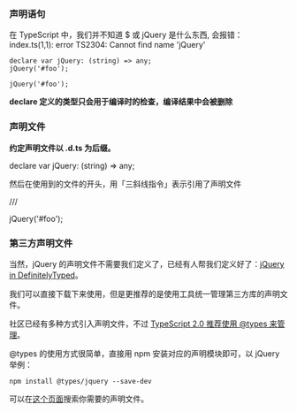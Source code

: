 
### 声明语句

在 TypeScript 中，我们并不知道 $ 或 jQuery 是什么东西, 会报错： index.ts(1,1): error TS2304: Cannot find name 'jQuery'

```
declare var jQuery: (string) => any;
jQuery('#foo');
```
<!-- 编译结果是： -->

```
jQuery('#foo');
```

**declare 定义的类型只会用于编译时的检查，编译结果中会被删除**


### 声明文件

**约定声明文件以 .d.ts 为后缀。**

declare var jQuery: (string) => any;

然后在使用到的文件的开头，用「三斜线指令」表示引用了声明文件

/// <reference path="./jQuery.d.ts" />

jQuery('#foo');


### 第三方声明文件

当然，jQuery 的声明文件不需要我们定义了，已经有人帮我们定义好了：[jQuery in DefinitelyTyped](https://github.com/DefinitelyTyped/DefinitelyTyped/tree/master/types/jquery/index.d.ts)。

我们可以直接下载下来使用，但是更推荐的是使用工具统一管理第三方库的声明文件。

社区已经有多种方式引入声明文件，不过 [TypeScript 2.0 推荐使用 @types 来管理](https://blogs.msdn.microsoft.com/typescript/2016/06/15/the-future-of-declaration-files/)。

@types 的使用方式很简单，直接用 npm 安装对应的声明模块即可，以 jQuery 举例：

```
npm install @types/jquery --save-dev
```

可以在[这个页面](http://microsoft.github.io/TypeSearch/)搜索你需要的声明文件。